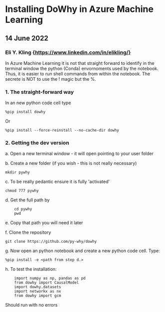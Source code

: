 # Installing DoWhy in Azure Machine Learning

## 14 June 2022
### Eli Y. Kling {https://www.linkedin.com/in/elikling/}

In Azure Machine Learning it is not that straight forward to identify in the  terminal window the python (Conda) envornoments used by the notebook. Thus, it is easier to run shell commands from within the notebook. The secrete is NOT to use the ! magic but the %.

### 1. The straight-forward way
In an new python code cell type

`%pip install dowhy`

Or

`%pip install --force-reinstall --no-cache-dir dowhy`

### 2. Getting the dev version
a. Open a new terminal window - it will open pointing to your user folder

b. Create a new folder (if you wish - this is not really necessary)

`mkdir pywhy`

c. To be really pedantic ensure it is fully 'activated'

`chmod 777 pywhy`

d. Get the full path by

```
    cd pywhy
    pwd
```

e. Copy that path you will need it later

f. Clone the repository

`git clone https://github.com/py-why/dowhy`

g. Now open an python notebook and create a new python code cell. Type:

`%pip install -e <path from step d.>`

h. To test the installation:
	    
```
    import numpy as np, pandas as pd
	from dowhy import CausalModel
	import dowhy.datasets
	import networkx as nx
	from dowhy import gcm
```
		
Should run with no errors
	 
